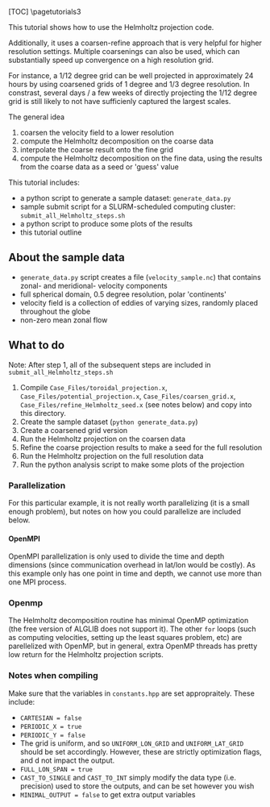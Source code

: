 [TOC]
\pagetutorials3

This tutorial shows how to use the Helmholtz projection code.

Additionally, it uses a coarsen-refine approach that is very helpful for higher resolution settings.
Multiple coarsenings can also be used, which can substantially speed up convergence on a high resolution grid.

For instance, a 1/12 degree grid can be well projected in approximately 24 hours by using coarsened grids of 1 degree and 1/3 degree resolution.
In constrast, several days / a few weeks of directly projecting the 1/12 degree grid is still likely to not have sufficienly captured the largest scales.

The general idea
1. coarsen the velocity field to a lower resolution
2. compute the Helmholtz decomposition on the coarse data
3. interpolate the coarse result onto the fine grid
4. compute the Helmholtz decomposition on the fine data, using the results from the coarse data as a seed or 'guess' value

This tutorial includes:
- a python script to generate a sample dataset: `generate_data.py`
- sample submit script for a SLURM-scheduled computing cluster: `submit_all_Helmholtz_steps.sh`
- a python script to produce some plots of the results
- this tutorial outline

## About the sample data
 
 - `generate_data.py` script creates a file (`velocity_sample.nc`) that contains zonal- and meridional- velocity components
 - full spherical domain, 0.5 degree resolution, polar 'continents'
 - velocity field is a collection of eddies of varying sizes, randomly placed throughout the globe
 - non-zero mean zonal flow

## What to do

Note: After step 1, all of the subsequent steps are included in `submit_all_Helmholtz_steps.sh`

1. Compile `Case_Files/toroidal_projection.x`, `Case_Files/potential_projection.x`, `Case_Files/coarsen_grid.x`, `Case_Files/refine_Helmholtz_seed.x` (see notes below) and copy into this directory.
2. Create the sample dataset (`python generate_data.py`)
3. Create a coarsened grid version
4. Run the Helmholtz projection on the coarsen data
5. Refine the coarse projection results to make a seed for the full resolution
6. Run the Helmholtz projection on the full resolution data
7. Run the python analysis script to make some plots of the projection


### Parallelization

For this particular example, it is not really worth parallelizing (it is a small enough problem), but notes on how you could parallelize are included below.

#### OpenMPI

OpenMPI parallelization is only used to divide the time and depth dimensions (since communication overhead in lat/lon would be costly).
As this example only has one point in time and depth, we cannot use more than one MPI process.

### Openmp

The Helmholtz decomposition routine has minimal OpenMP optimization (the free version of ALGLIB does not support it).
The other `for` loops (such as computing velocities, setting up the least squares problem, etc) are parellelized with OpenMP, but in general, extra OpenMP threads has pretty low return for the Helmholtz projection scripts.

### Notes when compiling

Make sure that the variables in `constants.hpp` are set appropraitely. These include:
- `CARTESIAN = false`
- `PERIODIC_X = true`
- `PERIODIC_Y = false`
- The grid is uniform, and so `UNIFORM_LON_GRID` and `UNIFORM_LAT_GRID` should be set accordingly. However, these are strictly optimization flags, and d not impact the output.
- `FULL_LON_SPAN = true`
- `CAST_TO_SINGLE` and `CAST_TO_INT` simply modify the data type (i.e. precision) used to store the outputs, and can be set however you wish
- `MINIMAL_OUTPUT = false` to get extra output variables

